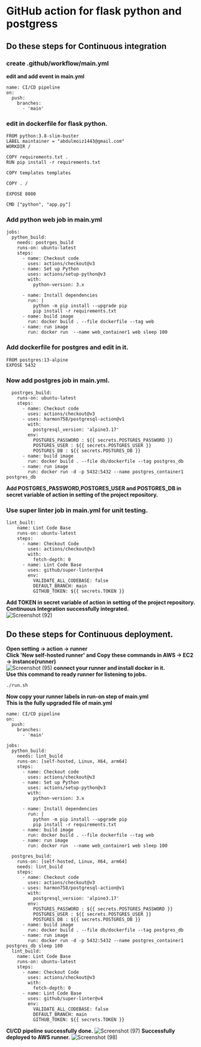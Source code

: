 # GitHub action for flask python and postgress
## Do these steps for Continuous integration 
### create .github/workflow/main.yml
**edit and add event in main.yml**
```
name: CI/CD pipeline
on:
  push:
    branches:
      - 'main'
```
### edit in  dockerfile for flask python.
```
FROM python:3.8-slim-buster
LABEL maintainer = "abdulmoiz1443@gmail.com"
WORKDIR /

COPY requirements.txt .
RUN pip install -r requirements.txt

COPY templates templates

COPY . /

EXPOSE 8080

CMD ["python", "app.py"]
```
### Add python web job in main.yml
```
jobs:
  python_build:
    needs: postrges_build
    runs-on: ubuntu-latest
    steps:
      - name: Checkout code
        uses: actions/checkout@v3
      - name: Set up Python
        uses: actions/setup-python@v3
        with:
          python-version: 3.x

      - name: Install dependencies
        run: |
          python -m pip install --upgrade pip
          pip install -r requirements.txt
      - name: build image
        run: docker build . --file dockerfile --tag web
      - name: run image
        run: docker run  --name web_container1 web sleep 100
```
### Add dockerfile for postgres and edit in it.
```
FROM postgres:13-alpine
EXPOSE 5432
```
### Now add postgres job in main.yml.
```
  postrges_build:
    runs-on: ubuntu-latest
    steps:
      - name: Checkout code
        uses: actions/checkout@v3
      - uses: harmon758/postgresql-action@v1
        with:
          postgresql_version: 'alpine3.17'
        env:
          POSTGRES_PASSWORD : ${{ secrets.POSTGRES_PASSWORD }}
          POSTGRES_USER : ${{ secrets.POSTGRES_USER }}
          POSTGRES_DB : ${{ secrets.POSTGRES_DB }}
      - name: build image
        run: docker build . --file db/dockerfile --tag postgres_db
      - name: run image
        run: docker run -d -p 5432:5432 --name postgres_container1 postgres_db
```
**Add POSTGRES_PASSWORD,POSTGRES_USER and POSTGRES_DB in secret variable of action in setting of the project repository.**
### Use super linter job in main.yml for unit testing.
```
lint_built:
    name: Lint Code Base 
    runs-on: ubuntu-latest
    steps:
      - name: Checkout Code
        uses: actions/checkout@v3
        with:
          fetch-depth: 0
      - name: Lint Code Base
        uses: github/super-linter@v4
        env:
          VALIDATE_ALL_CODEBASE: false
          DEFAULT_BRANCH: main
          GITHUB_TOKEN: ${{ secrets.TOKEN }}

```
**Add TOKEN in secret variable of action in setting of the project repository.**<br />
**Continuous Integration successfully integrated.**<br />
![Screenshot (92)](https://user-images.githubusercontent.com/65711565/229436962-2f8c9045-bc9a-4866-9a9d-6b69407dc336.png)
## Do these steps for Continuous deployment.
**Open setting -> action -> runner**<br />
**Click 'New self-hosted runner' and Copy these commands in AWS -> EC2 -> instance(runner)**<br />
![Screenshot (95)](https://user-images.githubusercontent.com/65711565/229584712-e446c583-a468-4c98-a23f-262112973df7.png)
**connect your runner and install docker in it.**<br />
**Use this command to ready runner for listening to jobs.**
```
./run.sh
```
**Now copy your runner labels in run-on step of main.yml**<br />
**This is the fully upgraded file of main.yml**
```
name: CI/CD pipeline
on:
  push:
    branches:
      - 'main'
      
jobs:
  python_build:
    needs: lint_build
    runs-on: [self-hosted, Linux, X64, arm64]
    steps:
      - name: Checkout code
        uses: actions/checkout@v3
      - name: Set up Python
        uses: actions/setup-python@v3
        with:
          python-version: 3.x

      - name: Install dependencies
        run: |
          python -m pip install --upgrade pip
          pip install -r requirements.txt
      - name: build image
        run: docker build . --file dockerfile --tag web
      - name: run image
        run: docker run  --name web_container1 web sleep 100
        
  postgres_build:
    runs-on: [self-hosted, Linux, X64, arm64]
    needs: lint_build
    steps:
      - name: Checkout code
        uses: actions/checkout@v3
      - uses: harmon758/postgresql-action@v1
        with:
          postgresql_version: 'alpine3.17'
        env:
          POSTGRES_PASSWORD : ${{ secrets.POSTGRES_PASSWORD }}
          POSTGRES_USER : ${{ secrets.POSTGRES_USER }}
          POSTGRES_DB : ${{ secrets.POSTGRES_DB }}
      - name: build image
        run: docker build . --file db/dockerfile --tag postgres_db
      - name: run image
        run: docker run -d -p 5432:5432 --name postgres_container1 postgres_db sleep 100
  lint_build:
    name: Lint Code Base 
    runs-on: ubuntu-latest
    steps:
      - name: Checkout Code
        uses: actions/checkout@v3
        with:
          fetch-depth: 0
      - name: Lint Code Base
        uses: github/super-linter@v4
        env:
          VALIDATE_ALL_CODEBASE: false
          DEFAULT_BRANCH: main
          GITHUB_TOKEN: ${{ secrets.TOKEN }}
```
**CI/CD pipeline successfully done.**
![Screenshot (97)](https://user-images.githubusercontent.com/65711565/229647206-57065e42-92d0-4568-bc61-d6f8271c46d8.png)
**Successfully deployed to AWS runner.**
![Screenshot (98)](https://user-images.githubusercontent.com/65711565/229647425-3a7ae5df-4baf-433a-a315-c896741cedb6.png)

